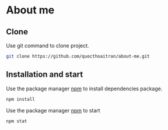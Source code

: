 # About me
## Clone

Use git command to clone project.

```bash
git clone https://github.com/quocthoaitran/about-me.git
```

## Installation and start

Use the package manager [npm](https://www.npmjs.com/) to install dependencies package.

```bash
npm install
```

Use the package manager [npm](https://www.npmjs.com/) to start

```bash
npm stat